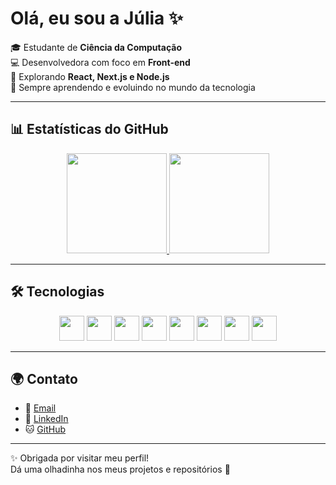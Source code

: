 # Olá, eu sou a Júlia ✨

🎓 Estudante de **Ciência da Computação**  
💻 Desenvolvedora com foco em **Front-end**  
🚀 Explorando **React, Next.js e Node.js**  
🌱 Sempre aprendendo e evoluindo no mundo da tecnologia  

---

## 📊 Estatísticas do GitHub
<div align="center">
  <a href="https://github.com/eujuliaamaral">
    <img height="160em" src="https://github-readme-stats.vercel.app/api?username=eujuliaamaral&show_icons=true&theme=tokyonight&locale=pt-br&count_private=true"/>
    <img height="160em" src="https://github-readme-stats.vercel.app/api/top-langs/?username=eujuliaamaral&layout=compact&langs_count=7&theme=tokyonight&locale=pt-br"/>
  </a>
</div>

---

## 🛠️ Tecnologias
<p align="center">
  <img src="https://cdn.jsdelivr.net/gh/devicons/devicon/icons/html5/html5-original.svg" width="40"/>
  <img src="https://cdn.jsdelivr.net/gh/devicons/devicon/icons/css3/css3-original.svg" width="40"/>
  <img src="https://cdn.jsdelivr.net/gh/devicons/devicon/icons/javascript/javascript-original.svg" width="40"/>
  <img src="https://cdn.jsdelivr.net/gh/devicons/devicon/icons/react/react-original.svg" width="40"/>
  <img src="https://cdn.jsdelivr.net/gh/devicons/devicon/icons/nextjs/nextjs-original.svg" width="40"/>
  <img src="https://cdn.jsdelivr.net/gh/devicons/devicon/icons/nodejs/nodejs-original.svg" width="40"/>
  <img src="https://cdn.jsdelivr.net/gh/devicons/devicon/icons/php/php-original.svg" width="40"/>
  <img src="https://cdn.jsdelivr.net/gh/devicons/devicon/icons/c/c-original.svg" width="40"/>
</p>

---

## 🌍 Contato
- 💌 [Email](mailto:amariajulia204@gmail.com)  
- 💼 [LinkedIn](https://www.linkedin.com/in/júlia-amaral-553220355)  
- 🐱 [GitHub](https://github.com/eujuliaamaral)  

---

✨ Obrigada por visitar meu perfil!  
Dá uma olhadinha nos meus projetos e repositórios 🚀

